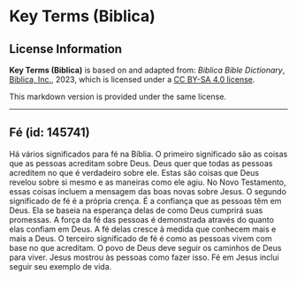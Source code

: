 # Key Terms (Biblica)

## License Information

**Key Terms (Biblica)** is based on and adapted from: _Biblica Bible Dictionary_, [Biblica, Inc.](https://www.biblica.com/), 2023, which is licensed under a [CC BY-SA 4.0 license](https://creativecommons.org/licenses/by-sa/4.0/legalcode.en).

This markdown version is provided under the same license.



--------------------------------

## Fé (id: 145741)

Há vários significados para fé na Bíblia. O primeiro significado são as coisas que as pessoas acreditam sobre Deus. Deus quer que todas as pessoas acreditem no que é verdadeiro sobre ele. Estas são coisas que Deus revelou sobre si mesmo e as maneiras como ele agiu. No Novo Testamento, essas coisas incluem a mensagem das boas novas sobre Jesus. O segundo significado de fé é a própria crença. É a confiança que as pessoas têm em Deus. Ela se baseia na esperança delas de como Deus cumprirá suas promessas. A força da fé das pessoas é demonstrada através do quanto elas confiam em Deus. A fé delas cresce à medida que conhecem mais e mais a Deus. O terceiro significado de fé é como as pessoas vivem com base no que acreditam. O povo de Deus deve seguir os caminhos de Deus para viver. Jesus mostrou às pessoas como fazer isso. Fé em Jesus inclui seguir seu exemplo de vida.


